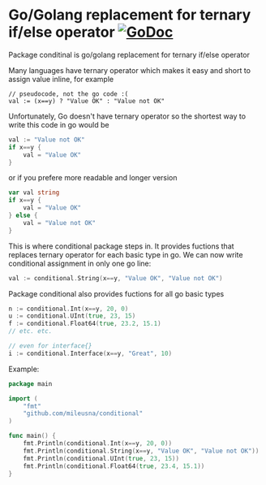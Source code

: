 # Go/Golang replacement for ternary if/else operator [![GoDoc](https://godoc.org/github.com/mileusna/conditional?status.svg)](https://godoc.org/github.com/mileusna/conditional)

Package conditinal is go/golang replacement for ternary if/else operator

Many languages have ternary operator which makes it easy and short to assign value inline, for example

```
// pseudocode, not the go code :(
val := (x==y) ? "Value OK" : "Value not OK" 
```

Unfortunately, Go doesn't have ternary operator so the shortest way to write this code in go would be

```Go
val := "Value not OK"
if x==y {
    val = "Value OK"
}
```
or if you prefere more readable and longer version

```Go
var val string
if x==y {
    val = "Value OK"
} else {
    val = "Value not OK"
}
```
 
This is where conditional package steps in. It provides fuctions that replaces ternary operator for each basic type in go. We can now write conditional assignment in only one go line:

```Go
val := conditional.String(x==y, "Value OK", "Value not OK")
```
Package conditional also provides fuctions for all go basic types
```Go
n := conditional.Int(x==y, 20, 0)
u := conditional.UInt(true, 23, 15)
f := conditional.Float64(true, 23.2, 15.1)
// etc. etc.

// even for interface{}
i := conditional.Interface(x==y, "Great", 10)
```
Example:
```Go
package main

import (
    "fmt"
    "github.com/mileusna/conditional"
)

func main() {
    fmt.Println(conditional.Int(x==y, 20, 0))
    fmt.Println(conditional.String(x==y, "Value OK", "Value not OK"))
    fmt.Println(conditional.UInt(true, 23, 15))
    fmt.Println(conditional.Float64(true, 23.4, 15.1))
}
```
